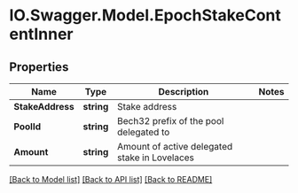 # IO.Swagger.Model.EpochStakeContentInner
## Properties

Name | Type | Description | Notes
------------ | ------------- | ------------- | -------------
**StakeAddress** | **string** | Stake address | 
**PoolId** | **string** | Bech32 prefix of the pool delegated to | 
**Amount** | **string** | Amount of active delegated stake in Lovelaces | 

[[Back to Model list]](../README.md#documentation-for-models) [[Back to API list]](../README.md#documentation-for-api-endpoints) [[Back to README]](../README.md)

